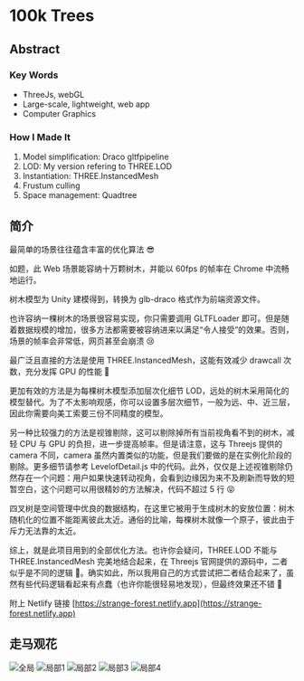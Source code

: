 # 100k Trees

## Abstract

### Key Words

- ThreeJs, webGL
- Large-scale, lightweight, web app
- Computer Graphics

### How I Made It

1. Model simplification: Draco gltfpipeline
2. LOD: My version refering to THREE.LOD
3. Instantiation: THREE.InstancedMesh
4. Frustum culling
5. Space management: Quadtree

## 简介

最简单的场景往往蕴含丰富的优化算法 😎<br>

如题，此 Web 场景能容纳十万颗树木，并能以 60fps 的帧率在 Chrome 中流畅地运行。<br>

树木模型为 Unity 建模得到，转换为 glb-draco 格式作为前端资源文件。<br>

也许容纳一棵树木的场景很容易实现，你只需要调用 GLTFLoader 即可。但是随着数据规模的增加，很多方法都需要被容纳进来以满足“令人接受”的效果。否则，场景的帧率会非常低，网页甚至会崩溃 😢<br>

最广泛且直接的方法是使用 THREE.InstancedMesh，这能有效减少 drawcall 次数，充分发挥 GPU 的性能 💪<br>

更加有效的方法是为每棵树木模型添加层次化细节 LOD，远处的树木采用简化的模型替代。为了不太影响观感，你可以设置多层次细节，一般为远、中、近三层，因此你需要向美工索要三份不同精度的模型。<br>

另一种比较强力的方法是视锥剔除，这可以剔除掉所有当前视角看不到的树木，减轻 CPU 与 GPU 的负担，进一步提高帧率。但是请注意，这与 Threejs 提供的 camera 不同，camera 虽然内置类似的功能，但是我们要做的是在实例化阶段的剔除。更多细节请参考 LevelofDetail.js 中的代码。此外，仅仅是上述视锥剔除仍然存在一个问题：用户如果快速转动视角，会看到边缘因为来不及刷新而导致的短暂空白，这个问题可以用很精妙的方法解决，代码不超过 5 行 😝<br>

四叉树是空间管理中优良的数据结构，在这里它被用于生成树木的安放位置：树木随机化的位置不能距离彼此太近。通俗的比喻，每棵树木就像一个原子，彼此由于斥力无法靠的太近。<br>

综上，就是此项目用到的全部优化方法。也许你会疑问，THREE.LOD 不能与 THREE.InstancedMesh 完美地结合起来，在 Threejs 官网提供的源码中，二者似乎是不同的逻辑 🤔。确实如此，所以我用自己的方式尝试把二者结合起来了，虽然有些代码逻辑看起来有点蠢（也许你能很轻易地发现），但最终效果还不错 🤣

附上 Netlify 链接 [https://strange-forest.netlify.app](https://strange-forest.netlify.app)

## 走马观花

![全局](/resources/images/md/00.22.52.png "optional title")
![局部1](/resources/images/md/00.23.10.png "optional title")
![局部2](/resources/images/md/00.23.31.png "optional title")
![局部3](/resources/images/md/00.24.08.png "optional title")
![局部4](/resources/images/md/00.24.27.png "optional title")
